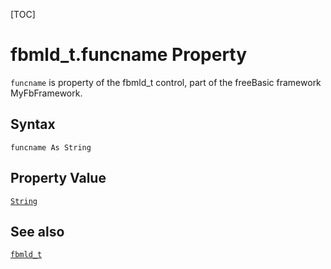 [TOC]
# fbmld_t.funcname Property

`funcname` is property of the fbmld_t control, part of the freeBasic framework MyFbFramework.
## Syntax
```freeBasic
funcname As String
```
## Property Value
[`String`]("https://www.freebasic.net/wiki/KeyPgString")
## See also
[`fbmld_t`](fbmld_t.md)
